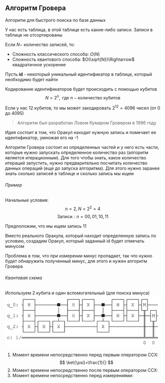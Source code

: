 ## Алгоритм Гровера
Алгоритм для быстрого поиска по базе данных

У нас есть таблица, в этой таблице есть какие-либо записи. Записи в таблице не отсортированы 

Если $N-$ количество записей, то:
- Сложность классического способа: $O(N)$
- Сложность квантового способа: $O(\sqrt{N})\Rightarrow$ квадратичное ускорение

Пусть **id** - некоторый уникальный идентификатор в таблице, который необходимо будет найти

Кодирование идентификаторов будет происходить с помощью кубитов
$$N=2^{n},\text{ где }n-\text{количество кубитов}$$

Если у нас 12 кубитов, то мы может закодировать $2^{12}=4096$ чисел (от 0 до 4095)

> Алгоритм был разработан Ловом Кумаром Гровером в 1996 году

Идея состоит в том, что Оракул находит нужную запись и помечает ее идентификатор, умножая его на -1

Алгоритм Гровера состоит из определенных частей и у него есть части, которые нужно запускать определенное количество раз (алгоритм является итерационным). Для того чтобы знать, какое количество итераций запустить, нужно предварительно посчитать количество данных операций (еще до запуска алгоритма). Для этого нужно заранее знать сколько записей в таблице и сколько запись мы ищем 

###### Пример
Начальные условия:
$$
n=2, N=2^{2}=4
$$
$$
\text{Записи}:n=00, 01,10,11
$$

Предположим, что мы ищем запись 11

Вместо реального Оракула, который находит определенную запись по условию, создадим Оракул, который заданный id будет отмечать минусом

Проблема в том, что при измерении минус пропадает, так что нужно будет обнаружить полученный минус, для этого и нужен алгоритм Гровера

###### Квантовая схема
Используем 2 кубита и один вспомогательный (для поиска минуса)
![](../_%20Assets/Pasted%20image%2020231225035103.png)

1. Момент времени непосредственно перед первым оператором CCX:
$$
\ket{\psi}=\frac{1}{}
$$
1. Момент времени непосредственно после первым оператором CCX:
2. Момент времени непосредственно перед измерениями:


